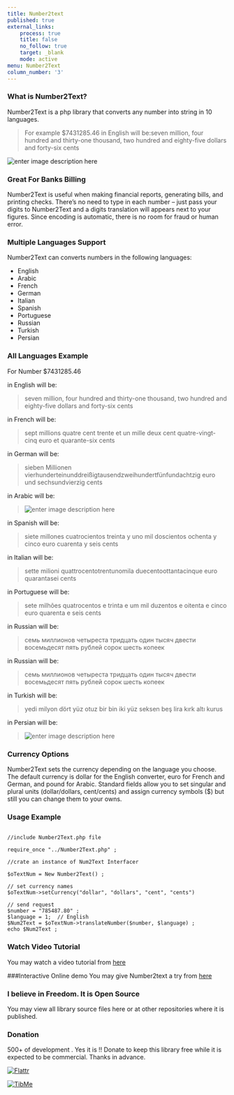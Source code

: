 ```yaml
---
title: Number2text
published: true
external_links:
    process: true
    title: false
    no_follow: true
    target: _blank
    mode: active
menu: Number2Text
column_number: '3'
---
```


### What is Number2Text?
Number2Text is a php library that converts any number into string in 10 languages.
>For example $7431285.46 in English will be:seven million, four hundred and thirty-one thousand, two hundred and eighty-five dollars and forty-six cents

![enter image description here](http://egy1st.com/myhub/images/number2text.gif)

### Great For Banks Billing
Number2Text is useful when making financial reports, generating bills, and printing checks. There’s no need to type in each number – just pass your digits to Number2Text and a digits translation will appears next to your figures. Since encoding is automatic, there is no room for fraud or human error.

### Multiple Languages Support
Number2Text can converts numbers in the following languages:
* English
* Arabic
* French
* German
* Italian
* Spanish
* Portuguese
* Russian
* Turkish
* Persian

### All Languages Example

For Number $7431285.46

in English will be:
> seven million, four hundred and thirty-one thousand, two hundred and eighty-five dollars and forty-six cents

in French will be:
> sept millions quatre cent trente et un mille deux cent quatre-vingt-cinq euro et quarante-six cents

in German will be:
> sieben Millionen vierhunderteinunddreißigtausendzweihundertfünfundachtzig euro und sechsundvierzig cents

in Arabic will be:
> ![enter image description here](http://egy1st.com/myhub/images/num2text_arabic.jpg)

in Spanish will be:
> siete millones cuatrocientos treinta y uno mil doscientos ochenta y cinco euro cuarenta y seis cents

in Italian will be:
> sette milioni quattrocentotrentunomila duecentoottantacinque euro quarantasei cents

in Portuguese will be:
> sete milhões quatrocentos e trinta e um mil duzentos e oitenta e cinco euro quarenta e seis cents

in Russian will be:
> семь миллионов четыреста тридцать один тысяч двести восемьдесят пять рублей сорок шесть копеек

in Russian will be:
> семь миллионов четыреста тридцать один тысяч двести восемьдесят пять рублей сорок шесть копеек

in Turkish will be:
> yedi milyon dört yüz otuz bir bin iki yüz seksen beş lira kırk altı kurus

in Persian will be:
> ![enter image description here](http://egy1st.com/myhub/images/num2text_persian.png)

### Currency Options
Number2Text sets the currency depending on the language you choose. The default currency is dollar for the English converter, euro for French and German, and pound for Arabic. Standard fields allow you to set singular and plural units (dollar/dollars, cent/cents) and assign currency symbols ($) but still you can change them to your owns.

### Usage Example
<pre><code>
//include Number2Text.php file

require_once "../Number2Text.php" ; 

//crate an instance of Num2Text Interfacer

$oTextNum = New Number2Text() ;

// set currency names
$oTextNum->setCurrency("dollar", "dollars", "cent", "cents")

// send request
$number = "785487.80" ;
$language = 1;  // English
$Num2Text = $oTextNum->translateNumber($number, $language) ;
echo $Num2Text ;
</code></pre>


### Watch Video Tutorial
You may watch a video tutorial from [here](https://vimeo.com/87768516)

###Interactive Online demo
You may give Number2text a try from [here](http://demo.egy1st.com/num2text/)

### I believe in Freedom. It is Open Source
You may view all library source files here or at other repositories where it is published.

### Donation
500+ of development . Yes it is !!
Donate to keep this library free while it is expected to be commercial. Thanks in advance.

[![Flattr](http://button.flattr.com/flattr-badge-large.png)](https://flattr.com/submit/auto?fid=w7r2ev&url=http%3A%2F%2Fegy1st.com)

[![TibMe](//egy1st.com/myhub/images/tib-btn.png)](https://tib.me/mytibs9YhLYtrVhQkmTdbDS51H54WyrxTx)
